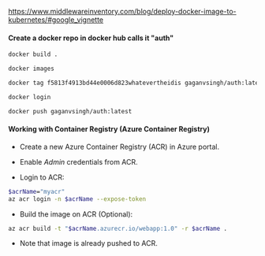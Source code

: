 https://www.middlewareinventory.com/blog/deploy-docker-image-to-kubernetes/#google_vignette

#### Create a docker repo in docker hub calls it "auth"


```bash
docker build .

docker images

docker tag f5813f4913bd44e0006d823whatevertheidis gaganvsingh/auth:latest

docker login 

docker push gaganvsingh/auth:latest
```

#### Working with Container Registry (Azure Container Registry)
- Create a new Azure Container Registry (ACR) in Azure portal.

- Enable *Admin* credentials from ACR.

- Login to ACR:

```bash
$acrName="myacr"
az acr login -n $acrName --expose-token
```

- Build the image on ACR (Optional):

```bash
az acr build -t "$acrName.azurecr.io/webapp:1.0" -r $acrName .
```

- Note that image is already pushed to ACR.
